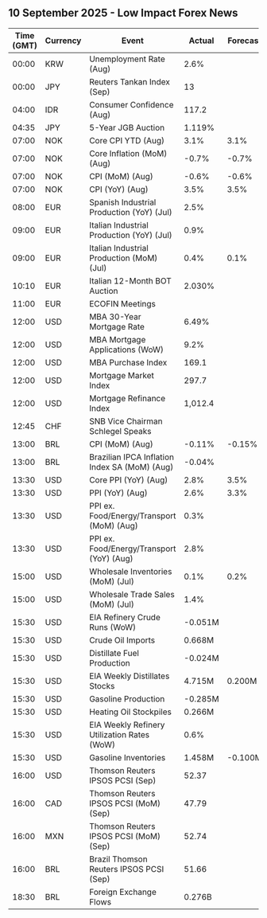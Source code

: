 ## 10 September 2025 - Low Impact Forex News

| Time (GMT) | Currency | Event | Actual | Forecast | Previous |
|------|----------|-------|--------|----------|----------|
| 00:00 | KRW | Unemployment Rate (Aug) | 2.6% |  | 2.5% |
| 00:00 | JPY | Reuters Tankan Index (Sep) | 13 |  | 9 |
| 04:00 | IDR | Consumer Confidence (Aug) | 117.2 |  | 118.1 |
| 04:35 | JPY | 5-Year JGB Auction | 1.119% |  | 1.056% |
| 07:00 | NOK | Core CPI YTD (Aug) | 3.1% | 3.1% | 3.1% |
| 07:00 | NOK | Core Inflation (MoM) (Aug) | -0.7% | -0.7% | 0.8% |
| 07:00 | NOK | CPI (MoM) (Aug) | -0.6% | -0.6% | 0.8% |
| 07:00 | NOK | CPI (YoY) (Aug) | 3.5% | 3.5% | 3.3% |
| 08:00 | EUR | Spanish Industrial Production (YoY) (Jul) | 2.5% |  | 1.9% |
| 09:00 | EUR | Italian Industrial Production (YoY) (Jul) | 0.9% |  | -0.7% |
| 09:00 | EUR | Italian Industrial Production (MoM) (Jul) | 0.4% | 0.1% | 0.2% |
| 10:10 | EUR | Italian 12-Month BOT Auction | 2.030% |  | 2.012% |
| 11:00 | EUR | ECOFIN Meetings |  |  |  |
| 12:00 | USD | MBA 30-Year Mortgage Rate | 6.49% |  | 6.64% |
| 12:00 | USD | MBA Mortgage Applications (WoW) | 9.2% |  | -1.2% |
| 12:00 | USD | MBA Purchase Index | 169.1 |  | 158.7 |
| 12:00 | USD | Mortgage Market Index | 297.7 |  | 272.5 |
| 12:00 | USD | Mortgage Refinance Index | 1,012.4 |  | 902.5 |
| 12:45 | CHF | SNB Vice Chairman Schlegel Speaks |  |  |  |
| 13:00 | BRL | CPI (MoM) (Aug) | -0.11% | -0.15% | 0.26% |
| 13:00 | BRL | Brazilian IPCA Inflation Index SA (MoM) (Aug) | -0.04% |  | 0.35% |
| 13:30 | USD | Core PPI (YoY) (Aug) | 2.8% | 3.5% | 3.4% |
| 13:30 | USD | PPI (YoY) (Aug) | 2.6% | 3.3% | 3.1% |
| 13:30 | USD | PPI ex. Food/Energy/Transport (MoM) (Aug) | 0.3% |  | 0.6% |
| 13:30 | USD | PPI ex. Food/Energy/Transport (YoY) (Aug) | 2.8% |  | 2.7% |
| 15:00 | USD | Wholesale Inventories (MoM) (Jul) | 0.1% | 0.2% | 0.1% |
| 15:00 | USD | Wholesale Trade Sales (MoM) (Jul) | 1.4% |  | 0.7% |
| 15:30 | USD | EIA Refinery Crude Runs (WoW) | -0.051M |  | -0.011M |
| 15:30 | USD | Crude Oil Imports | 0.668M |  | 0.434M |
| 15:30 | USD | Distillate Fuel Production | -0.024M |  | 0.036M |
| 15:30 | USD | EIA Weekly Distillates Stocks | 4.715M | 0.200M | 1.681M |
| 15:30 | USD | Gasoline Production | -0.285M |  | -0.109M |
| 15:30 | USD | Heating Oil Stockpiles | 0.266M |  | 0.557M |
| 15:30 | USD | EIA Weekly Refinery Utilization Rates (WoW) | 0.6% |  | -0.3% |
| 15:30 | USD | Gasoline Inventories | 1.458M | -0.100M | -3.795M |
| 16:00 | USD | Thomson Reuters IPSOS PCSI (Sep) | 52.37 |  | 53.43 |
| 16:00 | CAD | Thomson Reuters IPSOS PCSI (MoM) (Sep) | 47.79 |  | 47.70 |
| 16:00 | MXN | Thomson Reuters IPSOS PCSI (MoM) (Sep) | 52.74 |  | 53.15 |
| 16:00 | BRL | Brazil Thomson Reuters IPSOS PCSI (Sep) | 51.66 |  | 51.04 |
| 18:30 | BRL | Foreign Exchange Flows | 0.276B |  | -0.231B |
